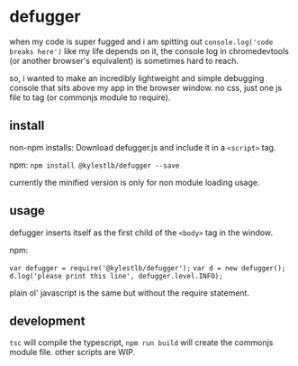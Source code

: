 # defugger

when my code is super fugged and i am spitting out `console.log('code breaks here')` like my life depends on it, the console log in chromedevtools (or another browser's equivalent) is sometimes hard to reach.

so, i wanted to make an incredibly lightweight and simple debugging console that sits above my app in the browser window.  no css, just one js file to tag (or commonjs module to require).

## install

non-npm installs: Download defugger.js and include it in a `<script>` tag.

npm: `npm install @kylestlb/defugger --save`

currently the minified version is only for non module loading usage.

## usage

defugger inserts itself as the first child of the `<body>` tag in the window.

npm: 

`var defugger = require('@kylestlb/defugger');`
`var d = new defugger();`
`d.log('please print this line', defugger.level.INFO);`

plain ol' javascript is the same but without the require statement.


## development

`tsc` will compile the typescript, `npm run build` will create the commonjs module file.  other scripts are WIP.







